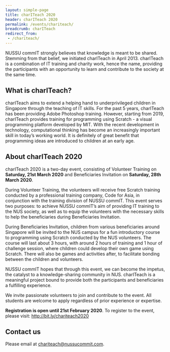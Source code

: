 ```yaml
---
layout: simple-page
title: charITeach 2020
header: charITeach 2020
permalink: /events/chariteach/
breadcrumb: charITeach
redirect_from:
 - /chariteach/
---
```


NUSSU commIT strongly believes that knowledge is meant to be shared. Stemming from that belief, we initiated charITeach in April 2013. charITeach is a combination of IT training and charity work, hence the name, providing the participants with an opportunity to learn and contribute to the society at the same time.

## What is charITeach?

charITeach aims to extend a helping hand to underprivileged children in Singapore through the teaching of IT skills. For the past 5 years, charITeach has been providing Adobe Photoshop training. However, starting from 2019, charITeach provides training for programming using Scratch - a visual programming platform developed by MIT. With the recent development in technology, computational thinking has become an increasingly important skill in today’s working world. It is definitely of great benefit that programming ideas are introduced to children at an early age.

## About charITeach 2020

charITeach 2020 is a two-day event, consisting of Volunteer Training on **Saturday, 21st March 2020** and Beneficiaries Invitation on **Saturday, 28th March 2020**.

During Volunteer Training, the volunteers will receive free Scratch training conducted by a professional training company, Code for Asia, in conjunction with the training division of NUSSU commIT. This event serves two purposes: to achieve NUSSU commIT’s aim of providing IT training to the NUS society, as well as to equip the volunteers with the necessary skills to help the beneficiaries during Beneficiaries Invitation.

During Beneficiaries Invitation, children from various beneficiaries around Singapore will be invited to the NUS campus for a fun introductory course to programming using Scratch conducted by the NUS volunteers. The course will last about 3 hours, with around 2 hours of training and 1 hour of challenge session, where children could develop their own game using Scratch. There will also be games and activities after, to facilitate bonding between the children and volunteers.

NUSSU commIT hopes that through this event, we can become the impetus, the catalyst to a knowledge-sharing community in NUS. charITeach is a meaningful project bound to provide both the participants and beneficiaries a fulfilling experience.

We invite passionate volunteers to join and contribute to the event. All students are welcome to apply regardless of prior experience or expertise.

**Registration is open until 21st February 2020**. To register to the event, please visit: <http://bit.ly/chariteach2020>

## Contact us

Please email at [chariteach@nussucommit.com](mailto:chariteach@nussucommit.com).

